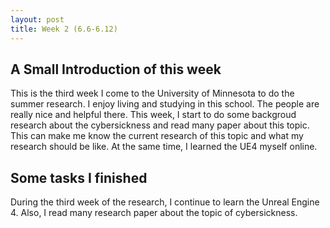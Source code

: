```yaml
---
layout: post
title: Week 2 (6.6-6.12)
---
```

## A Small Introduction of this week

This is the third week I come to the University of Minnesota to do the summer research. I enjoy living and studying in this school. The people are really nice and helpful there. This week, I start to do some backgroud research about the cybersickness and read many paper about this topic. This can make me know the current research of this topic and what my research should be like. At the same time, I learned the UE4 myself online.


## Some tasks I finished

During the third week of the research, I continue to learn the Unreal Engine 4. Also, I read many research paper about the topic of cybersickness.


